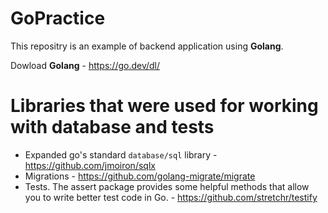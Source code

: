 # GoPractice
This repositry is an example of backend application using **Golang**.

Dowload **Golang** - https://go.dev/dl/
# Libraries that were used for working with database and tests
* Expanded go's standard `database/sql` library - https://github.com/jmoiron/sqlx
* Migrations - https://github.com/golang-migrate/migrate
* Tests. The assert package provides some helpful methods that allow you to write better test code in Go. - https://github.com/stretchr/testify
